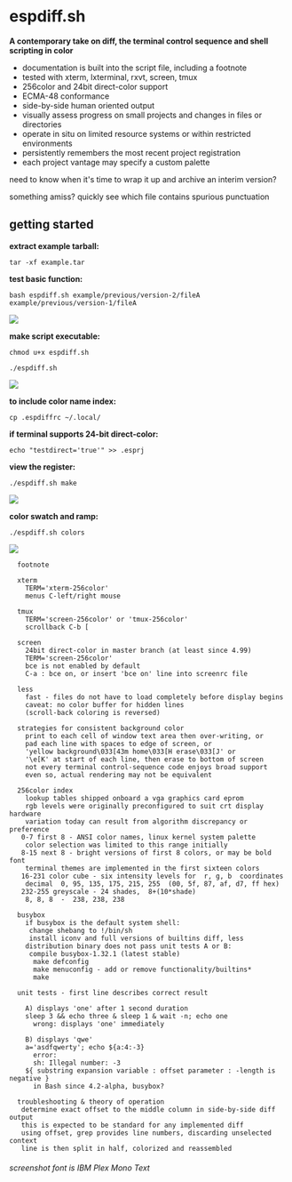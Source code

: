 # espdiff.sh

**A contemporary take on diff, the terminal control sequence and shell scripting in color**
- documentation is built into the script file, including a footnote
- tested with xterm, lxterminal, rxvt, screen, tmux
- 256color and 24bit direct-color support
- ECMA-48 conformance
- side-by-side human oriented output
- visually assess progress on small projects and changes in files or directories
- operate in situ on limited resource systems or within restricted environments
- persistently remembers the most recent project registration
- each project vantage may specify a custom palette

need to know when it's time to wrap it up and archive an interim version?

something amiss? quickly see which file contains spurious punctuation


## getting started

**extract example tarball:**

`tar -xf example.tar`

**test basic function:**

`bash espdiff.sh example/previous/version-2/fileA example/previous/version-1/fileA`


[![](screenshots/example.jpg)](screenshots/example.png)


**make script executable:**

`chmod u+x espdiff.sh`

`./espdiff.sh`


[![](screenshots/example2.jpg)](screenshots/example2.png)


**to include color name index:**

`cp .espdiffrc ~/.local/`

**if terminal supports 24-bit direct-color:**

`echo "testdirect='true'" >> .esprj`

**view the register:**

`./espdiff.sh make`


[![](screenshots/make.esprj.jpg)](screenshots/make.esprj.png)


**color swatch and ramp:**

`./espdiff.sh colors`


![](screenshots/colors.png)


```
  footnote

  xterm
    TERM='xterm-256color'
    menus C-left/right mouse

  tmux
    TERM='screen-256color' or 'tmux-256color'
    scrollback C-b [

  screen
    24bit direct-color in master branch (at least since 4.99)
    TERM='screen-256color'
    bce is not enabled by default
    C-a : bce on, or insert 'bce on' line into screenrc file

  less
    fast - files do not have to load completely before display begins
    caveat: no color buffer for hidden lines
    (scroll-back coloring is reversed)

  strategies for consistent background color  
    print to each cell of window text area then over-writing, or    
    pad each line with spaces to edge of screen, or
    'yellow background\033[43m home\033[H erase\033[J' or
    '\e[K' at start of each line, then erase to bottom of screen
    not every terminal control-sequence code enjoys broad support
    even so, actual rendering may not be equivalent

  256color index
    lookup tables shipped onboard a vga graphics card eprom
    rgb levels were originally preconfigured to suit crt display hardware
    variation today can result from algorithm discrepancy or preference
   0-7 first 8 - ANSI color names, linux kernel system palette
    color selection was limited to this range initially
   8-15 next 8 - bright versions of first 8 colors, or may be bold font
    terminal themes are implemented in the first sixteen colors
   16-231 color cube - six intensity levels for  r, g, b  coordinates
    decimal  0, 95, 135, 175, 215, 255  (00, 5f, 87, af, d7, ff hex)
   232-255 greyscale - 24 shades,  8+(10*shade)
    8, 8, 8  -  238, 238, 238

  busybox
    if busybox is the default system shell:
     change shebang to !/bin/sh
     install iconv and full versions of builtins diff, less
    distribution binary does not pass unit tests A or B:
     compile busybox-1.32.1 (latest stable)
      make defconfig
      make menuconfig - add or remove functionality/builtins*
      make

  unit tests - first line describes correct result

    A) displays 'one' after 1 second duration
    sleep 3 && echo three & sleep 1 & wait -n; echo one
      wrong: displays 'one' immediately

    B) displays 'qwe'
    a='asdfqwerty'; echo ${a:4:-3}
      error:
      sh: Illegal number: -3
    ${ substring expansion variable : offset parameter : -length is negative }
      in Bash since 4.2-alpha, busybox?

  troubleshooting & theory of operation
   determine exact offset to the middle column in side-by-side diff output
   this is expected to be standard for any implemented diff
   using offset, grep provides line numbers, discarding unselected context
   line is then split in half, colorized and reassembled
```


###### screenshot font is IBM Plex Mono Text
